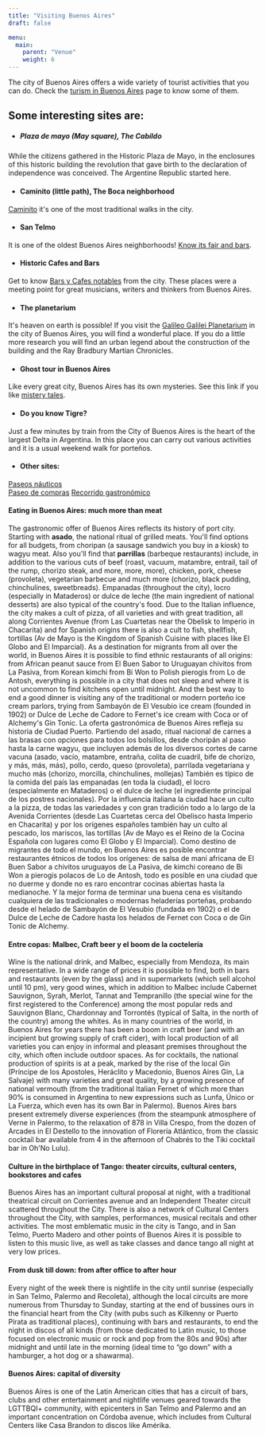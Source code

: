 ```yaml
---
title: "Visiting Buenos Aires"
draft: false

menu:
  main:
    parent: "Venue"
    weight: 6
---
```

The city of Buenos Aires offers a wide variety of tourist activities that you can do. Check the [turism in Buenos Aires](https://turismo.buenosaires.gob.ar/es) page to know some of them.


## Some interesting sites are:

* ##### Plaza de mayo (May square), The Cabildo
While the citizens gathered in the Historic Plaza de Mayo, in the enclosures of this historic building the revolution that gave birth to the declaration of independence was conceived. The Argentine Republic started here.

* #### Caminito (little path), The Boca neighborhood
[Caminito](https://turismo.buenosaires.gob.ar/es/otros-establecimientos/caminito) it's one of the most traditional walks in the city.

* #### San Telmo
It is one of the oldest Buenos Aires neighborhoods! [Know its fair and bars](https://turismo.buenosaires.gob.ar/es/recorrido/san-telmo).

* #### Historic Cafes and Bars
Get to know [Bars y Cafes notables](https://turismo.buenosaires.gob.ar/es/article/bares-notables) from the city. These places were a meeting point for great musicians, writers and thinkers from Buenos Aires.

* #### The planetarium
It's heaven on earth is possible! If you visit the [Galileo Galilei Planetarium](https://planetario.buenosaires.gob.ar/) in the city of Buenos Aires, you will find a wonderful place. If you do a little more research you will find an urban legend about the construction of the building and the Ray Bradbury Martian Chronicles.

* #### Ghost tour in Buenos Aires
Like every great city, Buenos Aires has its own mysteries. See this link if you like [mistery tales](https://ba.tours/actividad/buenos-aires-misteriosa-i-71996999).

* #### Do you know Tigre?
Just a few minutes by train from the City of Buenos Aires is the heart of the largest Delta in Argentina. In this place you can carry out various activities and it is a usual weekend walk for porteños.

* #### Other sites:
[Paseos náuticos](http://vivitigre.gob.ar/que-hacer/turismo-nautico/)  
[Paseo de compras](http://vivitigre.gob.ar/que-hacer/zonas-turisticas/puerto-de-frutos/) 
[Recorrido gastronómico](http://vivitigre.gob.ar/que-hacer/zonas-turisticas/paseo-victorica/)

#### Eating in Buenos Aires: much more than meat
The gastronomic offer of Buenos Aires reflects its history of port city.
Starting with **asado**, the national ritual of grilled meats. You'll find options for all budgets, from choripan (a sausage sandwich you buy in a kiosk) to wagyu meat. Also you'll find that **parrillas** (barbeque restaurants) include, in addition to the various cuts of beef (roast, vacuum, matambre, entrail, tail of the rump, chorizo ​​steak, and more, more, more), chicken, pork, cheese (provoleta), vegetarian barbecue and much more (chorizo, black pudding, chinchulines, sweetbreads).
Empanadas (throughout the city), locro (especially in Mataderos) or dulce de leche (the main ingredient of national desserts) are also typical of the country's food.
Due to the Italian influence, the city makes a cult of pizza, of all varieties and with great tradition, all along Corrientes Avenue (from Las Cuartetas near the Obelisk to Imperio in Chacarita) and for Spanish origins there is also a cult to fish, shellfish, tortillas (Av de Mayo is the Kingdom of Spanish Cuisine with places like El Globo and El Imparcial).
As a destination for migrants from all over the world, in Buenos Aires it is possible to find ethnic restaurants of all origins: from African peanut sauce from El Buen Sabor to Uruguayan chivitos from La Pasiva, from Korean kimchi from Bi Won to Polish pierogis from Lo de Antosh, everything is possible in a city that does not sleep and where it is not uncommon to find kitchens open until midnight.
And the best way to end a good dinner is visiting any of the traditional or modern porteño ice cream parlors, trying from Sambayón de El Vesubio ice cream (founded in 1902) or Dulce de Leche de Cadore to Fernet's ice cream with Coca or of Alchemy's Gin Tonic.
La oferta gastronómica de Buenos Aires refleja su historia de Ciudad Puerto. 
Partiendo del asado, ritual nacional de carnes a las brasas con opciones para todos los bolsillos, desde choripán al paso hasta la carne wagyu, que incluyen además de los diversos cortes de carne vacuna (asado, vacío, matambre, entraña, colita de cuadril, bife de chorizo, y más, más, más), pollo, cerdo, queso (provoleta), parrilada vegetariana y mucho más (chorizo, morcilla, chinchulines, mollejas) 
También es típico de la comida del país las empanadas (en toda la ciudad), el locro (especialmente en Mataderos) o el dulce de leche (el ingrediente principal de los postres nacionales).
Por la influencia italiana la ciudad hace un culto a la pizza, de todas las variedades y con gran tradición todo a lo largo de la Avenida Corrientes (desde Las Cuartetas cerca del Obelisco hasta Imperio en Chacarita) y por los orígenes españoles también hay un culto al pescado, los mariscos, las tortillas (Av de Mayo es el Reino de la Cocina Española con lugares como El Globo y El Imparcial).
Como destino de migrantes de todo el mundo, en Buenos Aires es posible encontrar restaurantes étnicos de todos los orígenes: de salsa de maní africana de El Buen Sabor a chivitos uruguayos de La Pasiva, de kimchi coreano de Bi Won a pierogis polacos de Lo de Antosh, todo es posible en una ciudad que no duerme y donde no es raro encontrar cocinas abiertas hasta la medianoche.
Y la mejor forma de terminar una buena cena es visitando cualquiera de las tradicionales o modernas heladerías porteñas, probando desde el helado de Sambayón de El Vesubio (fundada en 1902) o el de Dulce de Leche de Cadore hasta los helados de Fernet con Coca o de Gin Tonic de Alchemy.

#### Entre copas: Malbec, Craft beer y el boom de la coctelería
Wine is the national drink, and Malbec, especially from Mendoza, its main representative. In a wide range of prices it is possible to find, both in bars and restaurants (even by the glass) and in supermarkets (which sell alcohol until 10 pm), very good wines, which in addition to Malbec include Cabernet Sauvignon, Syrah, Merlot, Tannat and Tempranillo (the special wine for the first registered to the Conference) among the most popular reds and Sauvignon Blanc, Chardonnay and Torrontés (typical of Salta, in the north of the country) among the whites.
As in many countries of the world, in Buenos Aires for years there has been a boom in craft beer (and with an incipient but growing supply of craft cider), with local production of all varieties you can enjoy in informal and pleasant premises throughout the city, which often include outdoor spaces.
As for cocktails, the national production of spirits is at a peak, marked by the rise of the local Gin (Príncipe de los Apostoles, Heráclito y Macedonio, Buenos Aires Gin, La Salvaje) with many varieties and great quality, by a growing presence of national vermouth (from the traditional Italian Fernet of which more than 90% is consumed in Argentina to new expressions such as Lunfa, Único or La Fuerza, which even has its own Bar in Palermo). Buenos Aires bars present extremely diverse experiences (from the steampunk atmosphere of Verne in Palermo, to the relaxation of 878 in Villa Crespo, from the dozen of Arcades in El Destello to the innovation of Florería Atlántico, from the classic cocktail bar available from 4 in the afternoon of Chabrés to the Tiki cocktail bar in Oh'No Lulu).


#### Culture in the birthplace of Tango: theater circuits, cultural centers, bookstores and cafes
Buenos Aires has an important cultural proposal at night, with a traditional theatrical circuit on Corrientes avenue and an Independent Theater circuit scattered throughout the City. There is also a network of Cultural Centers throughout the City, with samples, performances, musical recitals and other activities.
The most emblematic music in the city is Tango, and in San Telmo, Puerto Madero and other points of Buenos Aires it is possible to listen to this music live, as well as take classes and dance tango all night at very low prices.

#### From dusk till down: from after office to after hour
Every night of the week there is nightlife in the city until sunrise (especially in San Telmo, Palermo and Recoleta), although the local circuits are more numerous from Thursday to Sunday, starting at the end of bussines ours in the financial heart from the City (with pubs such as Kilkenny or Puerto Pirata as traditional places), continuing with bars and restaurants, to end the night in discos of all kinds (from those dedicated to Latin music, to those focused on electronic music or rock and pop from the 80s and 90s) after midnight and until late in the morning (ideal time to “go down” with a hamburger, a hot dog or a shawarma).

#### Buenos Aires: capital of diversity
Buenos Aires is one of the Latin American cities that has a circuit of bars, clubs and other entertainment and nightlife venues geared towards the LGTTBQI+ community, with epicenters in San Telmo and Palermo and an important concentration on Córdoba avenue, which includes from Cultural Centers like Casa Brandon to discos like Amérika.